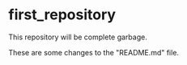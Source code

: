 # first_repository
This repository will be complete garbage.

These are some changes to the "README.md" file.
